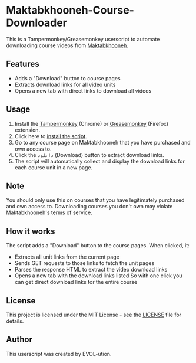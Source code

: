 # Maktabkhooneh-Course-Downloader
This is a Tampermonkey/Greasemonkey userscript to automate downloading course videos from [Maktabkhooneh](https://maktabkhooneh.org/).

## Features

- Adds a "Download" button to course pages
- Extracts download links for all video units
- Opens a new tab with direct links to download all videos

## Usage

1. Install the [Tampermonkey](https://www.tampermonkey.net/) (Chrome) or [Greasemonkey](https://www.greasespot.net/) (Firefox) extension.
2. Click here to [install the script](https://github.com/EVOL-ution/Maktabkhooneh-Course-Downloader/raw/main/Maktabkhooneh_Course_Downloader.user.js).
3. Go to any course page on Maktabkhooneh that you have purchased and own access to.
4. Click the `دانلود` (Download) button to extract download links.
5. The script will automatically collect and display the download links for each course unit in a new page.

## Note

You should only use this on courses that you have legitimately purchased and own access to. Downloading courses you don't own may violate Maktabkhooneh's terms of service.

## How it works

The script adds a "Download" button to the course pages. When clicked, it:

- Extracts all unit links from the current page
- Sends GET requests to those links to fetch the unit pages
- Parses the response HTML to extract the video download links
- Opens a new tab with the download links listed
So with one click you can get direct download links for the entire course

## License

This project is licensed under the MIT License - see the [LICENSE](https://github.com/EVOL-ution/Maktabkhooneh-Course-Downloader/blob/main/LICENSE) file for details.


## Author

This userscript was created by EVOL-ution.

